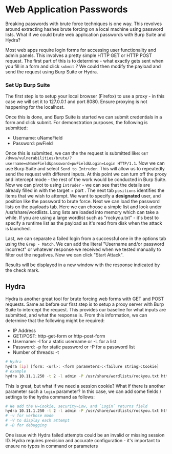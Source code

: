 # Web Application Passwords

Breaking passwords with brute force techniques is one way. This revolves around extracting hashes brute forcing on a local machine using password lists. What if we could brute web application passwords with Burp Suite and Hydra?

Most web apps require login forms for accessing user functionality and admin panels. This involves a pretty simple HTTP GET or HTTP POST request. The first part of this is to determine - what exactly gets sent when you fill in a form and click `submit` ? We could then modify the payload and send the request using Burp Suite or Hydra. 

### Set Up Burp Suite

The first step is to setup your local browser (Firefox) to use a proxy - in this case we will set it to 127.0.0.1 and port 8080. Ensure proxying is not happening for the localhost.

Once this is done, and Burp Suite is started we can submit credentials in a form and click submit. For demonstration purposes, the following is submitted:

* Username: uNameField
* Password: pwField

Once this is submitted, we can the the request is submitted like:
`GET /dvwa/vulnerabilities/brute/?username=uNameField&password=pwField&Login=Login HTTP/1.1`.
Now we can use Burp Suite and select `Send to Intruder`. This will allow us to repeatedly send the request with different inputs. 
At this point we can turn off the proxy and intercept mode - the rest of the work would be conducted in Burp Suite. 
Now we can pivot to using `Intruder` - we can see that the details are already filled in with the target + port .
The next tab `positions` identifies the items that we wish to attempt. We want to specify a **designated** user, and position like the password to brute force. 
Next we can load the password lists on the payloads tab. Here we can choose a simple list and look under /usr/share/wordlists. Long lists are loaded into memory which can take a while. If you are using a large wordlist such as "rockyou.txt" - it's best to specify a runtime list as the payload as it's read from disk when the attack is launched.

Last, we can separate a failed login from a successful one  in the options tab using the `Grep - Match`. We can add the literal "Username and/or password incorrect" or whatever response we received when we tested manually to filter out the negatives. Now we can click "Start Attack".

Results will be displayed in a new window with the response indicated by the check mark.

## Hydra

Hydra is another great tool for brute forcing web forms with GET and POST requests. Same as before our first step is to setup a proxy server with Burp Suite to intercept the request. This provides our baseline for what inputs are submitted, and what the response is. From this information, we can determine that the following might be required:

* IP Address
* GET/POST: http-get-form or http-post-form
* Username: -l for a static username or -L for a list
* Password: -p for static password or -P for a password list
* Number of threads: -t 

```sh
# Hydra
hydra [ip] [form: <url>: <form parameters>:<failure string>:Cookie]
# example
hydra 10.11.1.250 -t 2 -l admin -P /usr/share/wordlists/rockyou.txt http-post-form "/dvwa/login.php:username=^USER^&password=^PASS^&Login=Login:Login failed"
```

This is great, but what if we need a session cookie?
What if there is another parameter such a `login` parameter? 
In this case, we can add some fields / settings to the hydra command as follows:

```bash
# We add the H=Cookie, security=Low, and `Login` returns field
hydra 10.11.1.250 -t 2 -l admin -P /usr/share/wordlists/rockyou.txt http-form-get "/dvwa/vulnerabilities/brute/index.php:username=^USER^&password=^PASS^&Login=Login:Username and/or password incorrect.:H=Cookie: security=low;PHPSESSID=409e45633a8281adb8f182021cfacd14"
# -v for verbose mode
# -V to display each attempt
# -D for debugging
```

One issue with Hydra failed attempts could be an invalid or missing session ID. Hydra requires precision and accurate configuration - it's important to ensure no typos in command or parameters